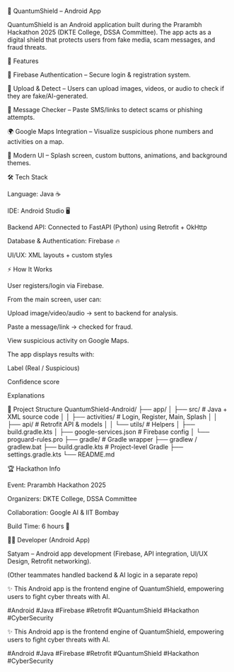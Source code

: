 📱 QuantumShield – Android App

QuantumShield is an Android application built during the Prarambh Hackathon 2025 (DKTE College, DSSA Committee).
The app acts as a digital shield that protects users from fake media, scam messages, and fraud threats.

🚀 Features

🔑 Firebase Authentication – Secure login & registration system.

📸 Upload & Detect – Users can upload images, videos, or audio to check if they are fake/AI-generated.

💬 Message Checker – Paste SMS/links to detect scams or phishing attempts.

🌍 Google Maps Integration – Visualize suspicious phone numbers and activities on a map.

🎨 Modern UI – Splash screen, custom buttons, animations, and background themes.

🛠️ Tech Stack

Language: Java ☕

IDE: Android Studio 🖥️

Backend API: Connected to FastAPI (Python) using Retrofit + OkHttp

Database & Authentication: Firebase 🔥

UI/UX: XML layouts + custom styles

⚡ How It Works

User registers/login via Firebase.

From the main screen, user can:

Upload image/video/audio → sent to backend for analysis.

Paste a message/link → checked for fraud.

View suspicious activity on Google Maps.

The app displays results with:

Label (Real / Suspicious)

Confidence score

Explanations

📂 Project Structure
QuantumShield-Android/
 ├── app/
 │   ├── src/                  # Java + XML source code
 │   │   ├── activities/       # Login, Register, Main, Splash
 │   │   ├── api/              # Retrofit API & models
 │   │   └── utils/            # Helpers
 │   ├── build.gradle.kts
 │   ├── google-services.json  # Firebase config
 │   └── proguard-rules.pro
 ├── gradle/                   # Gradle wrapper
 ├── gradlew / gradlew.bat
 ├── build.gradle.kts          # Project-level Gradle
 ├── settings.gradle.kts
 └── README.md

🏆 Hackathon Info

Event: Prarambh Hackathon 2025

Organizers: DKTE College, DSSA Committee

Collaboration: Google AI & IIT Bombay

Build Time: 6 hours 🚀

👨‍💻 Developer (Android App)

Satyam – Android app development (Firebase, API integration, UI/UX Design, Retrofit networking).

(Other teammates handled backend & AI logic in a separate repo)

✨ This Android app is the frontend engine of QuantumShield, empowering users to fight cyber threats with AI.

#Android #Java #Firebase #Retrofit #QuantumShield #Hackathon #CyberSecurity

✨ This Android app is the frontend engine of QuantumShield, empowering users to fight cyber threats with AI.

#Android #Java #Firebase #Retrofit #QuantumShield #Hackathon #CyberSecurity
